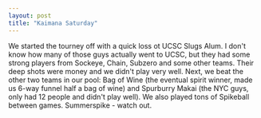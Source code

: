 ```yaml
---
layout: post
title: "Kaimana Saturday"
---
```


We started the tourney off with a quick loss ot UCSC Slugs Alum. I don't know how many of those guys actually went to UCSC, but they had some strong players from Sockeye, Chain, Subzero and some other teams. Their deep shots were money and we didn't play very well. Next, we beat the other two teams in our pool: Bag of Wine (the eventual spirit winner, made us 6-way funnel half a bag of wine) and Spurburry Makai (the NYC guys, only had 12 people and didn't play well). We also played tons of Spikeball between games. Summerspike - watch out.
